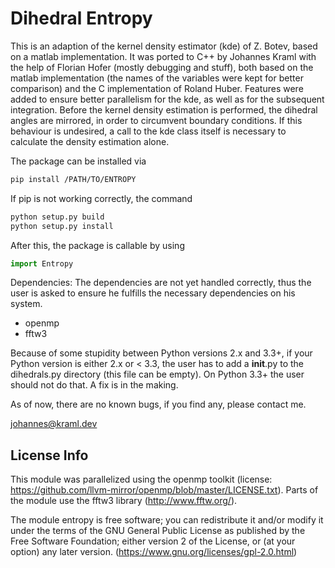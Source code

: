 # Dihedral Entropy

This is an adaption of the kernel density estimator (kde) of Z. Botev, based on a matlab implementation. It was ported to C++ by Johannes Kraml with the help of Florian Hofer (mostly debugging and stuff), both based on the matlab implementation (the names of the variables were kept for better comparison) and the C implementation of Roland Huber.
Features were added to ensure better parallelism for the kde, as well as for the subsequent integration. Before the kernel density estimation is performed, the dihedral angles are mirrored, in order to circumvent boundary conditions. If this behaviour is undesired, a call to the kde class itself is necessary to calculate the density estimation alone.

The package can be installed via

```bash
pip install /PATH/TO/ENTROPY
```

If pip is not working correctly, the command

```bash
python setup.py build
python setup.py install
```

After this, the package is callable by using

```python
import Entropy
```

Dependencies:
The dependencies are not yet handled correctly, thus the user is asked to ensure he fulfills the necessary
dependencies on his system.

- openmp
- fftw3

Because of some stupidity between Python versions 2.x and 3.3+, if your Python version is either 2.x or < 3.3, the user has to add a __init__.py to the dihedrals.py directory (this file can be empty). On Python 3.3+ the user should not do that. A fix is in the making.

As of now, there are no known bugs, if you find any, please contact me.

johannes@kraml.dev

## License Info

This module was parallelized using the openmp toolkit (license: <https://github.com/llvm-mirror/openmp/blob/master/LICENSE.txt>). Parts of the module use the fftw3 library (<http://www.fftw.org/>).

The module entropy is free software; you can redistribute it and/or modify it under the terms of the GNU General Public License as published by the Free Software Foundation; either version 2 of the License, or (at your option) any later version. (<https://www.gnu.org/licenses/gpl-2.0.html>)
